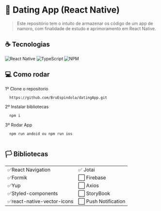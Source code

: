 # 🚧 Dating App (React Native)


> Este repositório tem o intuito de armazenar os código de um app de namoro, com finalidade de estudo e aprimoramento em React Native.


## ☕ Tecnologias

![React Native](https://img.shields.io/badge/React_Native-20232A?style=for-the-badge&logo=react&logoColor=61DAFB)
![TypeScript](https://img.shields.io/badge/TypeScript-F7DF1E?style=for-the-badge&logo=typescript&logoColor=black)
![NPM](https://img.shields.io/badge/npm-CB3837?style=for-the-badge&logo=npm&logoColor=white)


## 💻 Como rodar

1º Clone o repositorio
```bash
  https://github.com/BruEspindola/datingApp.git
```
2º Instalar bibliotecas
```bash
  npm i
```
3º Rodar App
```bash    
  npm run andoid ou npm run ios
  
```

## 🏳️ Bibliotecas
|                             |                        |
|-----------------------------|------------------------|
|✅React Navigation          |✅ Jotai                |
|✅Formik                    |⬜ Firebase             | 
|✅Yup                       |⬜ Axios                | 
|✅Styled-components         |⬜ StoryBook            | 
|✅react-native-vector-icons |⬜ Push Notification    |


 




